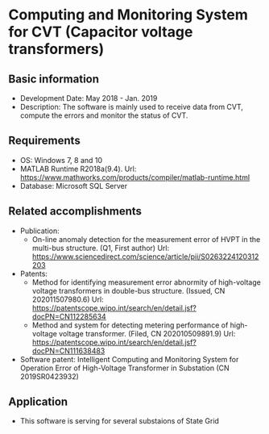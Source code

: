 # Computing and Monitoring System for CVT (Capacitor voltage transformers)

## Basic information

- Development Date: May 2018 - Jan. 2019
- Description: The software is mainly used to receive data from CVT, compute the errors and monitor the status of CVT.

## Requirements

- OS: Windows 7, 8 and 10
- MATLAB Runtime R2018a(9.4). Url: https://www.mathworks.com/products/compiler/matlab-runtime.html 
- Database: Microsoft SQL Server

## Related accomplishments

- Publication: 
  - On-line anomaly detection for the measurement error of HVPT in the multi-bus structure. (Q1, First author) Url: https://www.sciencedirect.com/science/article/pii/S0263224120312203
- Patents: 
  - Method for identifying measurement error abnormity of high-voltage voltage transformers in double-bus structure. (Issued, CN 202011507980.6) Url: https://patentscope.wipo.int/search/en/detail.jsf?docPN=CN112285634
  - Method and system for detecting metering performance of high-voltage voltage transformer. (Filed, CN 202010509891.9) Url: https://patentscope.wipo.int/search/en/detail.jsf?docPN=CN111638483
- Software patent: Intelligent Computing and Monitoring System for Operation Error of High-Voltage Transformer in Substation (CN 2019SR0423932)

## Application

- This software is serving for several substaions of State Grid
